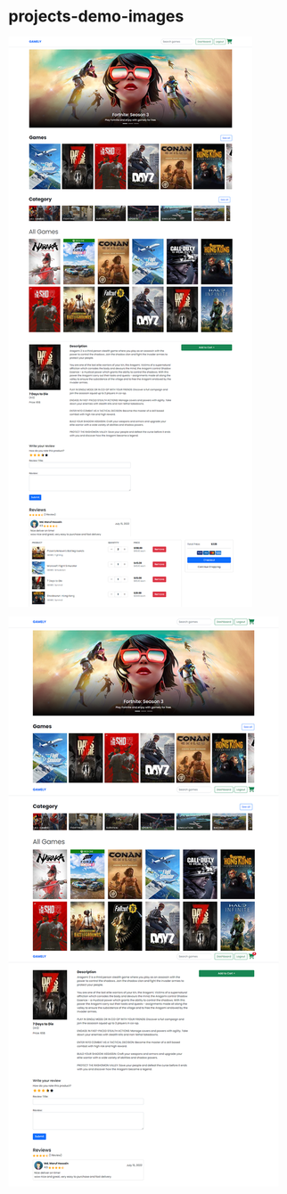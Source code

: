 # projects-demo-images

![Thumbnail](https://github.com/mickeymaruf/projects-demo-images/blob/main/gamely/gamely.png)

![Thumbnail](https://github.com/mickeymaruf/projects-demo-images/blob/main/gamely/home1.png)
